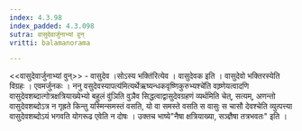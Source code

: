 ```yaml
---
index: 4.3.98
index_padded: 4.3.098
sutra: वासुदेवार्जुनाभ्यां वुन्
vritti: balamanorama

---
```

<<वासुदेवार्जुनाभ्यां वुन्>> - वासुदेव ।सोऽस्य भक्ति॑रित्येव । वासुदेवक इति । वासुदेवो भक्तिरस्येति विग्रहः । एवमर्जुनकः । ननु वसुदेवस्यापत्य॑मित्यर्थेऋष्यन्धकवृष्णिकुरुभ्यश्चे॑ति वाष्र्णेयत्वादणि वासुदेवशब्दात्गोत्रक्षत्रियाख्येभ्यो बहुलं वु॑ञिति वुञैव सिद्धत्वाद्वासुदेवग्रहणं व्यर्थमिति चेत्, सत्यम्, अणन्तो वासुदेवशब्दोऽत्र न गृह्रते किन्तु यस्मिन्समस्तं वसति, यो वा समस्ते वसति स वासुः स चासौ देवश्चेति व्युत्पत्त्या वासुदेवशब्दोऽयं भगवति योगरूढ एवेति न दोषः । उक्तच भाष्ये"नैषा क्षत्रियाख्या, सञ्ज्ञैषा तत्रभवतः" इति । 